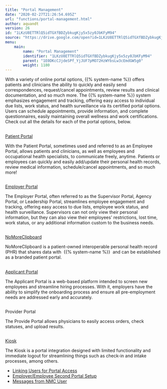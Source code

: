 ```yaml
---
title: "Portal Management"
date: "2020-02-27T21:26:54.695Z"
url: "functions/portal-management.html"
author: aquandt
version: 26
id: "1LKzU8ETTRlQ5idTGXfBDZybkugKjy5x5zy0JbKFyM94"
source: "https://drive.google.com/open?id=1LKzU8ETTRlQ5idTGXfBDZybkugKjy5x5zy0JbKFyM94"
menu:
    main:
        name: "Portal Management"
        identifier: "1LKzU8ETTRlQ5idTGXfBDZybkugKjy5x5zy0JbKFyM94"
        parent: "1E0DKcCJjdeSPf_YjJUF7pMO72HzWYbsLw3cEmdGW5g0"
        weight: 1180
---
```









With a variety of online portal options, {{% system-name %}} offers patients and clinicians the ability to quickly and easily send correspondences, request/cancel appointments, review results and clinical documentation, and so much more. The {{% system-name %}} system emphasizes engagement and tracking, offering easy access to individual due lists, work status, and health surveillance via its certified portal options. Users can schedule appointments, provide information, and complete questionnaires, easily maintaining overall wellness and work certifications. Check out all the details for each of the portal options, below.







## 

[Patient Portal](portal-management/patient-portal-first-time-setup-and-configuration.html)

With the Patient Portal, sometimes used and referred to as an Employee Portal, allows patients and clinicians, as well as employees and occupational health specialists, to communicate freely, anytime. Patients or employees can quickly and easily add/update their personal health records, review medical information, schedule/cancel appointments, and so much more!



## 

[Employer Portal](portal-management/employer-portal-setup.html)

The Employer Portal, often referred to as the Supervisor Portal, Agency Portal, or Leadership Portal, streamlines employee engagement and tracking, offering easy access to due lists, employee work status, and health surveillance. Supervisors can not only view their personal information, but they can also view their employees' restrictions, lost time, work status, or any additional information custom to the business needs.





## 

[NoMoreClipboard](portal-management/nomoreclipboard.html)

NoMoreClipboard is a patient-owned interoperable personal health record (PHR) that shares data with  {{% system-name %}}  and can be established as a branded patient portal.



## 

[Applicant Portal](portal-management/applicant-portal.html)

The Applicant Portal is a web-based platform intended to screen new employees and streamline hiring processes. With it, employers have the ability to simplify the onboarding process and ensure all pre-employment needs are addressed early and accurately.





## 

Provider Portal

The Provide Portal allows physicians to easily access orders, check statuses, and upload results.



## 

[Kiosk](portal-management/kiosk.html)

The Kiosk is a portal integration designed with limited functionality and immediate logout for streamlining things such as check-in and intake processes, among others.















* [Linking Users for Portal Access](portal-management/linking-users-for-portal-access.html)
* [Employer/Employee Second Portal Setup](portal-management/employer-employee-second-portal-setup.html)
* [Messages from NMC User](portal-management/messages-from-nmc-user.html)
